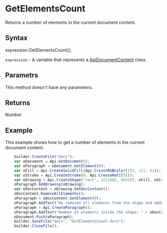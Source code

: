 # GetElementsCount

Returns a number of elements in the current document content.

## Syntax

expression.GetElementsCount();

`expression` - A variable that represents a [ApiDocumentContent](../ApiDocumentContent.md) class.

## Parametrs

This method doesn't have any parameters.

## Returns

Number

## Example

This example shows how to get a number of elements in the current document content.

```javascript
	builder.CreateFile("docx");
	var oDocument = Api.GetDocument();
	var oParagraph = oDocument.GetElement(0);
	var oFill = Api.CreateSolidFill(Api.CreateRGBColor(255, 111, 61));
	var oStroke = Api.CreateStroke(0, Api.CreateNoFill());
	var oDrawing = Api.CreateShape("rect", 3212465, 963295, oFill, oStroke);
	oParagraph.AddDrawing(oDrawing);
	var oDocContent = oDrawing.GetDocContent();
	oDocContent.RemoveAllElements();
	oParagraph = oDocContent.GetElement(0);
	oParagraph.AddText("We removed all elements from the shape and added a new paragraph inside it.");
	oParagraph = Api.CreateParagraph();
	oParagraph.AddText("Number of elements inside the shape: " + oDocContent.GetElementsCount());
	oDocument.Push(oParagraph);
	builder.SaveFile("docx", "GetElementsCount.docx");
	builder.CloseFile();
```